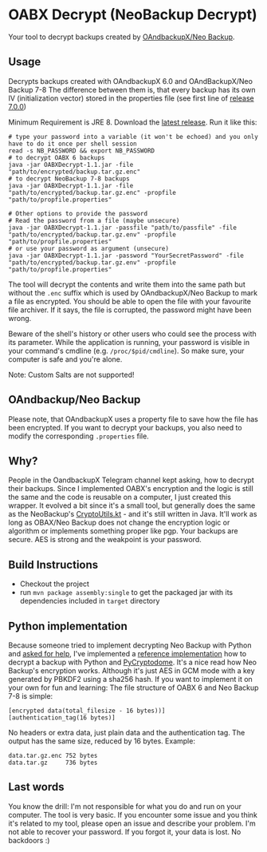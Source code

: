# OABX Decrypt (NeoBackup Decrypt)
Your tool to decrypt backups created by [OAndbackupX/Neo Backup](https://github.com/NeoApplications/Neo-Backup).

## Usage
Decrypts backups created with OAndbackupX 6.0 and OAndBackupX/Neo Backup 7-8 The difference between them is, that every backup has its own IV (initialization vector) stored in the properties file (see first line of [release 7.0.0](https://github.com/NeoApplications/Neo-Backup/releases/tag/7.0.0))

Minimum Requirement is JRE 8.
Download the [latest release](https://github.com/Tiefkuehlpizze/OABXDecrypt/releases/latest).
Run it like this:
```shell
# type your password into a variable (it won't be echoed) and you only have to do it once per shell session
read -s NB_PASSWORD && export NB_PASSWORD
# to decrypt OABX 6 backups
java -jar OABXDecrypt-1.1.jar -file "path/to/encrypted/backup.tar.gz.enc"
# to decrypt NeoBackup 7-8 backups
java -jar OABXDecrypt-1.1.jar -file "path/to/encrypted/backup.tar.gz.enc" -propfile "path/to/propfile.properties"

# Other options to provide the password
# Read the password from a file (maybe unsecure)
java -jar OABXDecrypt-1.1.jar -passfile "path/to/passfile" -file "path/to/encrypted/backup.tar.gz.env" -propfile "path/to/propfile.properties"
# or use your password as argument (unsecure)
java -jar OABXDecrypt-1.1.jar -password "YourSecretPassword" -file "path/to/encrypted/backup.tar.gz.env" -propfile "path/to/propfile.properties"
```

The tool will decrypt the contents and write them into the same path but without the `.enc` suffix which is used by OAndbackupX/Neo Backup to mark a file as encrypted.
You should be able to open the file with your favourite file archiver. If it says, the file is corrupted, the password might have been wrong.

Beware of the shell's history or other users who could see the process with its parameter. While the application is running, your password is visible in your command's cmdline (e.g. `/proc/$pid/cmdline`). So make sure, your computer is safe and you're alone. 

Note: Custom Salts are not supported!

## OAndbackup/Neo Backup
Please note, that OAndbackupX uses a property file to save how the file has been encrypted. If you want to decrypt your backups, you also need to modify the corresponding `.properties` file.

## Why?
People in the OandbackupX Telegram channel kept asking, how to decrypt their backups. Since I implemented OABX's encryption and the logic is still the same and the code is reusable on a computer, I just created this wrapper.
It evolved a bit since it's a small tool, but generally does the same as the NeoBackup's [CryptoUtils.kt](https://github.com/NeoApplications/Neo-Backup/blob/main/app/src/main/java/com/machiav3lli/backup/utils/CryptoUtils.kt) - and it's still written in Java. 
It'll work as long as OBAX/Neo Backup does not change the encryption logic or algorithm or implements something proper like pgp.
Your backups are secure. AES is strong and the weakpoint is your password.

## Build Instructions
* Checkout the project
* run `mvn package assembly:single` to get the packaged jar with its dependencies included in `target` directory

## Python implementation
Because someone tried to implement decrypting Neo Backup with Python and [asked for help](https://github.com/NeoApplications/Neo-Backup/issues/527), I've implemented a [reference implementation](python/OABXDecrypt.py) how to decrypt a backup with Python and [PyCryptodome](https://www.pycryptodome.org).
It's a nice read how Neo Backup's encryption works. Although it's just AES in GCM mode with a key generated by PBKDF2 using a sha256 hash.
If you want to implement it on your own for fun and learning: The file structure of OABX 6 and Neo Backup 7-8 is simple:
```
[encrypted data(total_filesize - 16 bytes))]
[authentication_tag(16 bytes)]
```
No headers or extra data, just plain data and the authentication tag. The output has the same size, reduced by 16 bytes.
Example:
```
data.tar.gz.enc 752 bytes
data.tar.gz     736 bytes
```

## Last words
You know the drill: I'm not responsible for what you do and run on your computer. The tool is very basic. If you encounter some issue and you think it's related to my tool, please open an issue and describe your problem.
I'm not able to recover your password. If you forgot it, your data is lost. No backdoors :)

